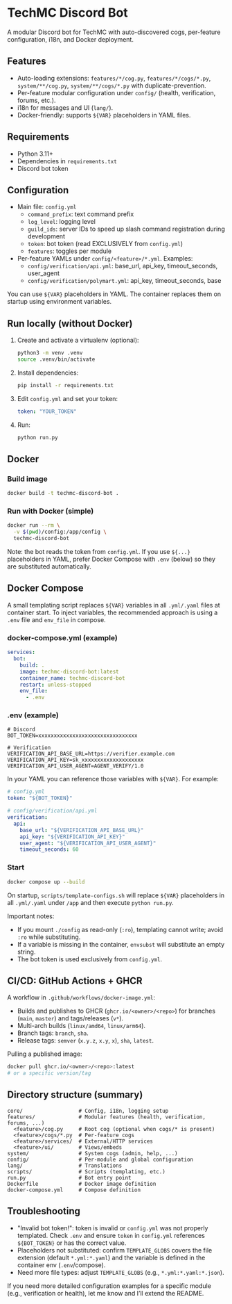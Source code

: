 # TechMC Discord Bot

A modular Discord bot for TechMC with auto-discovered cogs, per-feature configuration, i18n, and Docker deployment.

## Features
- Auto-loading extensions: `features/*/cog.py`, `features/*/cogs/*.py`, `system/**/cog.py`, `system/**/cogs/*.py` with duplicate-prevention.
- Per-feature modular configuration under `config/` (health, verification, forums, etc.).
- i18n for messages and UI (`lang/`).
- Docker-friendly: supports `${VAR}` placeholders in YAML files.

## Requirements
- Python 3.11+
- Dependencies in `requirements.txt`
- Discord bot token

## Configuration
- Main file: `config.yml`
  - `command_prefix`: text command prefix
  - `log_level`: logging level
  - `guild_ids`: server IDs to speed up slash command registration during development
  - `token`: bot token (read EXCLUSIVELY from `config.yml`)
  - `features`: toggles per module
- Per-feature YAMLs under `config/<feature>/*.yml`. Examples:
  - `config/verification/api.yml`: base_url, api_key, timeout_seconds, user_agent
  - `config/verification/polymart.yml`: api_key, timeout_seconds, base

You can use `${VAR}` placeholders in YAML. The container replaces them on startup using environment variables.

## Run locally (without Docker)
1. Create and activate a virtualenv (optional):
   ```bash
   python3 -m venv .venv
   source .venv/bin/activate
   ```
2. Install dependencies:
   ```bash
   pip install -r requirements.txt
   ```
3. Edit `config.yml` and set your token:
   ```yaml
   token: "YOUR_TOKEN"
   ```
4. Run:
   ```bash
   python run.py
   ```

## Docker
### Build image
```bash
docker build -t techmc-discord-bot .
```

### Run with Docker (simple)
```bash
docker run --rm \
  -v $(pwd)/config:/app/config \
  techmc-discord-bot
```
Note: the bot reads the token from `config.yml`. If you use `${...}` placeholders in YAML, prefer Docker Compose with `.env` (below) so they are substituted automatically.

## Docker Compose
A small templating script replaces `${VAR}` variables in all `.yml/.yaml` files at container start. To inject variables, the recommended approach is using a `.env` file and `env_file` in compose.

### docker-compose.yml (example)
```yaml
services:
  bot:
    build: .
    image: techmc-discord-bot:latest
    container_name: techmc-discord-bot
    restart: unless-stopped
    env_file:
      - .env
```

### .env (example)
```env
# Discord
BOT_TOKEN=xxxxxxxxxxxxxxxxxxxxxxxxxxxxxxxx

# Verification
VERIFICATION_API_BASE_URL=https://verifier.example.com
VERIFICATION_API_KEY=sk_xxxxxxxxxxxxxxxxxxxx
VERIFICATION_API_USER_AGENT=AGENT_VERIFY/1.0
```

In your YAML you can reference those variables with `${VAR}`. For example:
```yaml
# config.yml
token: "${BOT_TOKEN}"
```
```yaml
# config/verification/api.yml
verification:
  api:
    base_url: "${VERIFICATION_API_BASE_URL}"
    api_key: "${VERIFICATION_API_KEY}"
    user_agent: "${VERIFICATION_API_USER_AGENT}"
    timeout_seconds: 60
```

### Start
```bash
docker compose up --build
```
On startup, `scripts/template-configs.sh` will replace `${VAR}` placeholders in all `.yml/.yaml` under `/app` and then execute `python run.py`.

Important notes:
- If you mount `./config` as read-only (`:ro`), templating cannot write; avoid `:ro` while substituting.
- If a variable is missing in the container, `envsubst` will substitute an empty string.
- The bot token is used exclusively from `config.yml`.

## CI/CD: GitHub Actions + GHCR
A workflow in `.github/workflows/docker-image.yml`:
- Builds and publishes to GHCR (`ghcr.io/<owner>/<repo>`) for branches (`main`, `master`) and tags/releases (`v*`).
- Multi-arch builds (`linux/amd64`, `linux/arm64`).
- Branch tags: `branch`, `sha`.
- Release tags: `semver` (`x.y.z`, `x.y`, `x`), `sha`, `latest`.

Pulling a published image:
```bash
docker pull ghcr.io/<owner>/<repo>:latest
# or a specific version/tag
```

## Directory structure (summary)
```
core/                  # Config, i18n, logging setup
features/              # Modular features (health, verification, forums, ...)
  <feature>/cog.py     # Root cog (optional when cogs/* is present)
  <feature>/cogs/*.py  # Per-feature cogs
  <feature>/services/  # External/HTTP services
  <feature>/ui/        # Views/embeds
system/                # System cogs (admin, help, ...)
config/                # Per-module and global configuration
lang/                  # Translations
scripts/               # Scripts (templating, etc.)
run.py                 # Bot entry point
Dockerfile             # Docker image definition
docker-compose.yml     # Compose definition
```

## Troubleshooting
- "Invalid bot token!": token is invalid or `config.yml` was not properly templated. Check `.env` and ensure `token` in `config.yml` references `${BOT_TOKEN}` or has the correct value.
- Placeholders not substituted: confirm `TEMPLATE_GLOBS` covers the file extension (default `*.yml:*.yaml`) and the variable is defined in the container env (`.env`/compose).
- Need more file types: adjust `TEMPLATE_GLOBS` (e.g., `*.yml:*.yaml:*.json`).


If you need more detailed configuration examples for a specific module (e.g., verification or health), let me know and I’ll extend the README.
